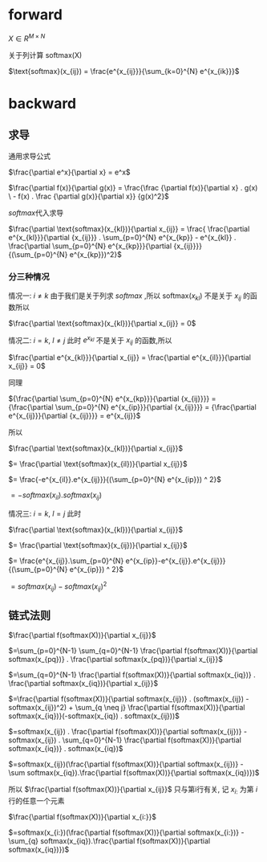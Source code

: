# forward
$X \in {R}^{M \times N}$

关于列计算 $\text{softmax(X)}$

$\text{softmax}(x_{ij}) = \frac{e^{x_{ij}}}{\sum_{k=0}^{N} e^{x_{ik}}}$

# backward
## 求导
通用求导公式

$\frac{\partial e^x}{\partial x} = e^x$

$\frac{\partial f(x)}{\partial g(x)} = \frac{\frac {\partial f(x)}{\partial x} . g(x) \ - f(x) . \frac {\partial g(x)}{\partial x}} {g(x)^2}$

$softmax$代入求导


$\frac{\partial \text{softmax}(x_{kl})}{\partial x_{ij}} =  \frac{ \frac{\partial e^{x_{kl}}}{\partial {x_{ij}}} . \sum_{p=0}^{N} e^{x_{kp}} -  e^{x_{kl}} . \frac{\partial \sum_{p=0}^{N} e^{x_{kp}}}{\partial {x_{ij}}}} {(\sum_{p=0}^{N} e^{x_{kp}})^2}$

### 分三种情况
情况一: $i \neq k$ 由于我们是关于列求 $softmax$ ,所以 $\text{softmax}(x_{kl})$ 不是关于 $x_{ij}$ 的函数所以 

$\frac{\partial \text{softmax}(x_{kl})}{\partial x_{ij}} = 0$

情况二:  $i = k$, $l \neq j$ 此时 $e^{x_{kl}}$ 不是关于 ${x_{ij}}$ 的函数,所以 

$\frac{\partial e^{x_{kl}}}{\partial x_{ij}} = \frac{\partial e^{x_{il}}}{\partial x_{ij}} = 0$

同理 

${\frac{\partial \sum_{p=0}^{N} e^{x_{kp}}}{\partial {x_{ij}}}} = {\frac{\partial \sum_{p=0}^{N} e^{x_{ip}}}{\partial {x_{ij}}}} = {\frac{\partial  e^{x_{ij}}}{\partial {x_{ij}}}} = e^{x_{ij}}$

所以

$\frac{\partial \text{softmax}(x_{kl})}{\partial x_{ij}}$

$= \frac{\partial \text{softmax}(x_{il})}{\partial x_{ij}}$

$= \frac{-e^{x_{il}}.e^{x_{ij}}}{(\sum_{p=0}^{N} e^{x_{ip}}) ^ 2}$

$= -{softmax}(x_{il}) . {softmax}(x_{ij})$

情况三:  $i = k$, $l = j$ 此时

$\frac{\partial \text{softmax}(x_{kl})}{\partial x_{ij}}$

$= \frac{\partial \text{softmax}(x_{ij})}{\partial x_{ij}}$

$= \frac{e^{x_{ij}}.\sum_{p=0}^{N} e^{x_{ip}}-e^{x_{ij}}.e^{x_{ij}}}{(\sum_{p=0}^{N} e^{x_{ip}}) ^ 2}$

$= {softmax}(x_{ij})-{softmax}(x_{ij})^2$

## 链式法则
$\frac{\partial f(softmax(X))}{\partial x_{ij}}$

$=\sum_{p=0}^{N-1} \sum_{q=0}^{N-1} \frac{\partial f(softmax(X))}{\partial softmax(x_{pq})} . \frac{\partial softmax(x_{pq})}{\partial x_{ij}}$

$=\sum_{q=0}^{N-1} \frac{\partial f(softmax(X))}{\partial softmax(x_{iq})} . \frac{\partial softmax(x_{iq})}{\partial x_{ij}}$

$=\frac{\partial f(softmax(X))}{\partial softmax(x_{ij})} . (softmax(x_{ij}) - softmax(x_{ij})^2) + \sum_{q \neq j} \frac{\partial f(softmax(X))}{\partial softmax(x_{iq})}(-softmax(x_{iq}) . softmax(x_{ij}))$

$=softmax(x_{ij}) . \frac{\partial f(softmax(X))}{\partial softmax(x_{ij})} - softmax(x_{ij}) . \sum_{q=0}^{N-1} \frac{\partial f(softmax(X))}{\partial softmax(x_{iq})} . softmax(x_{iq})$

$=softmax(x_{ij})(\frac{\partial f(softmax(X))}{\partial softmax(x_{ij})} - \sum softmax(x_{iq}).\frac{\partial f(softmax(X))}{\partial softmax(x_{iq})})$


所以 $\frac{\partial f(softmax(X))}{\partial x_{ij}}$ 只与第i行有关, 记 $x_{i:}$ 为第 $i$ 行的任意一个元素

$\frac{\partial f(softmax(X))}{\partial x_{i:}}$

$=softmax(x_{i:})(\frac{\partial f(softmax(X))}{\partial softmax(x_{i:})} - \sum_{q} softmax(x_{iq}).\frac{\partial f(softmax(X))}{\partial softmax(x_{iq})})$

